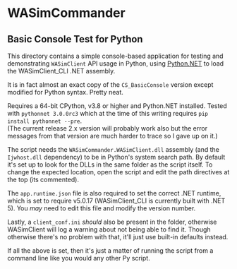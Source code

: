 
# WASimCommander
## Basic Console Test for Python

This directory contains a simple console-based application for testing and demonstrating `WASimClient` API usage in Python,
using [Python.NET](http://pythonnet.github.io/) to load the WASimClient_CLI .NET assembly.

It is in fact almost an exact copy of the `CS_BasicConsole` version except modified for Python syntax. Pretty neat.

Requires a 64-bit CPython, v3.8 or higher and Python.NET installed. Tested with `pythonnet 3.0.0rc3` which at the time of this writing requires
`pip install pythonnet --pre`.<br/>
(The current release 2.x version will probably work also but the error messages from that version are much harder to trace so I gave up on it.)

The script needs the `WASimCommander.WASimClient.dll` assembly (and the `Ijwhost.dll` dependency) to be in Python's system search path.
By default it's set up to look for the DLLs in the same folder as the script itself. To change the expected location, open the script
and edit the path directives at the top (its commented).

The `app.runtime.json` file is also required to set the correct .NET runtime, which is set to require v5.0.17 (WASimClient_CLI is currently built with .NET 5).
You _may_ need to edit this file and modify the version number.

Lastly, a `client_conf.ini` _should_ also be present in the folder, otherwise WASimClient will log a warning about not being able to find it. Though otherwise
there's no problem with that, it'll just use built-in defaults instead.

If all the above is set, then it's just a matter of running the script from a command line like you would any other Py script.

